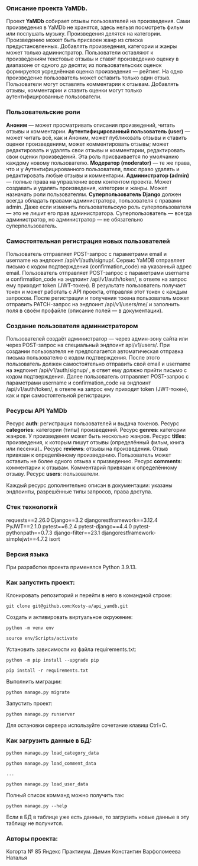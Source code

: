 ### Описание проекта YaMDb.

Проект **YaMDb** собирает отзывы пользователей на произведения. Сами произведения в YaMDb не хранятся, здесь нельзя посмотреть фильм или послушать музыку.
Произведения делятся на категории. Произведению может быть присвоен жанр из списка предустановленных. 
Добавлять произведения, категории и жанры может только администратор.
Пользователи оставляют к произведениям текстовые отзывы и ставят произведению оценку в диапазоне от одного до десяти; из пользовательских оценок формируется усреднённая оценка произведения — рейтинг. На одно произведение пользователь может оставить только один отзыв.
Пользователи могут оставлять комментарии к отзывам.
Добавлять отзывы, комментарии и ставить оценки могут только аутентифицированные пользователи.

### Пользовательские роли
**Аноним** — может просматривать описания произведений, читать отзывы и комментарии.
**Аутентифицированный пользователь (user)** — может читать всё, как и Аноним, может публиковать отзывы и ставить оценки произведениям, может комментировать отзывы; может редактировать и удалять свои отзывы и комментарии, редактировать свои оценки произведений. Эта роль присваивается по умолчанию каждому новому пользователю.
**Модератор (moderator)** — те же права, что и у Аутентифицированного пользователя, плюс право удалять и редактировать любые отзывы и комментарии.
**Администратор (admin)** — полные права на управление всем контентом проекта. Может создавать и удалять произведения, категории и жанры. Может назначать роли пользователям.
**Суперпользователь Django** должен всегда обладать правами администратора, пользователя с правами admin. Даже если изменить пользовательскую роль суперпользователя — это не лишит его прав администратора. Суперпользователь — всегда администратор, но администратор — не обязательно суперпользователь.

### Самостоятельная регистрация новых пользователей
Пользователь отправляет POST-запрос с параметрами email и username на эндпоинт /api/v1/auth/signup/.
Сервис YaMDB отправляет письмо с кодом подтверждения (confirmation_code) на указанный адрес email.
Пользователь отправляет POST-запрос с параметрами username и confirmation_code на эндпоинт /api/v1/auth/token/, в ответе на запрос ему приходит token (JWT-токен).
В результате пользователь получает токен и может работать с API проекта, отправляя этот токен с каждым запросом. 
После регистрации и получения токена пользователь может отправить PATCH-запрос на эндпоинт /api/v1/users/me/ и заполнить поля в своём профайле (описание полей — в документации).

### Создание пользователя администратором
Пользователей создаёт администратор — через админ-зону сайта или через POST-запрос на специальный эндпоинт api/v1/users/. При создании пользователя не предполагается автоматическая отправка письма пользователю с кодом подтверждения. 
После этого пользователь должен самостоятельно отправить свой email и username на эндпоинт /api/v1/auth/signup/ , в ответ ему должно прийти письмо с кодом подтверждения.
Далее пользователь отправляет POST-запрос с параметрами username и confirmation_code на эндпоинт /api/v1/auth/token/, в ответе на запрос ему приходит token (JWT-токен), как и при самостоятельной регистрации.

### Ресурсы API YaMDb
Ресурс **auth**: регистрация пользователей и выдача токенов.
Ресурс **categories**: категории (типы) произведений.
Ресурс **genres**: категории жанров. У произведения может быть несколько жанров.
Ресурс **titles**: произведения, к которым пишут отзывы (определённый фильм, книга или песенка)..
Ресурс **reviews**: отзывы на произведения. Отзыв привязан к определённому произведению. Пользователь может оставить не более одного отзыва к призведению.
Ресурс **comments**: комментарии к отзывам. Комментарий привязан к определённому отзыву.
Ресурс **users**: пользователи.

Каждый ресурс дополнительно описан в документации: указаны эндпоинты, разрешённые типы запросов, права доступа.

### Стек технологий
requests==2.26.0
Django==3.2
djangorestframework==3.12.4
PyJWT==2.1.0
pytest==6.2.4
pytest-django==4.4.0
pytest-pythonpath==0.7.3
django-filter==23.1
djangorestframework-simplejwt==4.7.2 
isort

### Версия языка
При разработке проекта применялся Python 3.9.13.

### Как запустить проект:
Клонировать репозиторий и перейти в него в командной строке:

```
git clone git@github.com:Kosty-a/api_yamdb.git
```

Cоздать и активировать виртуальное окружение:

```
python -m venv env
```

```
source env/Scripts/activate
```

Установить зависимости из файла requirements.txt:

```
python -m pip install --upgrade pip
```

```
pip install -r requirements.txt
```

Выполнить миграции:

```
python manage.py migrate
```

Запустить проект:

```
python manage.py runserver
```

Для остановки сервера используйте сочетание клавиш Ctrl+C.

### Как загрузить данные в БД:
```
python manage.py load_category_data
```
```
python manage.py load_comment_data
```
```
...
```
```
python manage.py load_user_data
```
Полный список комманд можно получить так:
```
python manage.py --help
```
Если в БД в таблице уже есть данные, то загрузить новые данные в эту таблицу не получится.

### Авторы проекта:
Когорта № 85 Яндекс Практикум.
Демин Константин
Варфоломеева Наталья